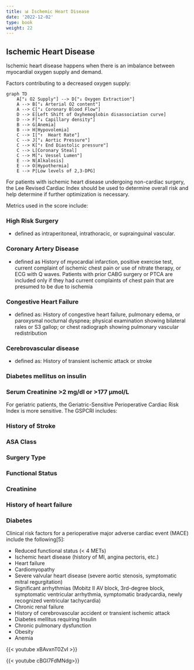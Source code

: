 ```yaml
---
title: 📊 Ischemic Heart Disease
date: '2022-12-02'
type: book
weight: 22
---
```



## Ischemic Heart Disease

Ischemic heart disease happens when there is an imbalance between myocardial oxygen supply and demand.

Factors contributing to a decreased oxygen supply:

```mermaid
graph TD
    A["↓ O2 Supply"] --> D["↓ Oxygen Extraction"]
    A --> B["↓ Arterial O2 content"]
    A --> C["↓ Coronary Blood Flow"]
    D --> E[Left Shift of Oxyhemoglobin disassociation curve]
    D --> F["↓ Capillary density"]
    B --> G[Anemia]
    B --> H[Hypovolemia]
    C --> I["↑  Heart Rate"]
    C --> J["↓ Aortic Pressure"]
    C --> K["↑ End Diastolic pressure"]
    C --> L[Coronary Steal]
    C --> M["↓ Vessel Lumen"]
    E --> N[Alkalosis]
    E --> O[Hypothermia]
    E --> P[Low levels of 2,3-DPG]
```

For patients with ischemic heart disease undergoing non-cardiac surgery, the Lee Revised Cardiac Index should be used to determine overall risk and help determine if further optimization is necessary.

Metrics used in the score include:
### High Risk Surgery
 - defined as intraperitoneal, intrathoracic, or suprainguinal vascular.
### Coronary Artery Disease
 - defined as History of myocardial infarction, positive exercise test, current complaint of ischemic chest pain or use of nitrate therapy, or ECG with Q waves. Patients with prior CABG surgery or PTCA are included only if they had current complaints of chest pain that are presumed to be due to ischemia
### Congestive Heart Failure
 - defined as: History of congestive heart failure, pulmonary edema, or paroxysmal nocturnal dyspnea; physical examination showing bilateral rales or S3 gallop; or chest radiograph showing pulmonary vascular redistribution
### Cerebrovascular disease
 - defined as: History of transient ischemic attack or stroke
### Diabetes mellitus on insulin
### Serum Creatinine >2 mg/dl or >177 μmol/L


For geriatric patients, the Geriatric-Sensitive Perioperative Cardiac Risk Index is more sensitive.
The GSPCRI includes:
### History of Stroke
### ASA Class
### Surgery Type
### Functional Status
### Creatinine
### History of heart failure
### Diabetes


Clinical risk factors for a perioperative major adverse cardiac event (MACE) include the following[5]:

 - Reduced functional status (< 4 METs)
 - Ischemic heart disease (history of MI, angina pectoris, etc.)
 - Heart failure
 - Cardiomyopathy
 - Severe valvular heart disease (severe aortic stenosis, symptomatic mitral regurgitation)
 - Significant arrhythmias (Mobitz II AV block, 3rd-degree block, symptomatic ventricular arrhythmia, symptomatic bradycardia, newly recognized ventricular tachycardia)
 - Chronic renal failure
 - History of cerebrovascular accident or transient ischemic attack
 - Diabetes mellitus requiring Insulin
 - Chronic pulmonary dysfunction
 - Obesity
 - Anemia


 {{<  youtube xBAvxnT0ZvI >}}

 {{< youtube cBGI7FdMNdg>}}